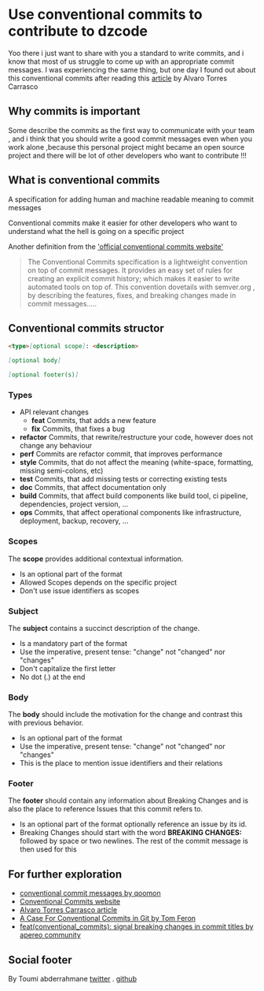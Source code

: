 # Use  conventional commits to contribute to dzcode

Yoo there i just want  to share with you a standard to write commits, and i know that most of us struggle to come up with an appropriate commit messages.
I was experiencing the same thing, but one day I found out about this conventional commits after reading this [article](https://dev.to/alvarotorresc/conventional-commits-1an9) by Alvaro Torres Carrasco

## Why commits is important

Some describe the commits as the first way to communicate with your team , and i think that you should write a  good commit messages even when you work alone ,because this  personal project might became an open source project and there will be  lot of other developers who want to contribute !!!

## What is conventional commits

A specification for adding human and machine readable meaning to commit messages

Conventional commits make it easier for other developers who want to understand what the hell is going on a specific project

Another definition from the ['official conventional commits website'](https://www.conventionalcommits.org/en/v1.0.0/)
> The Conventional Commits specification is a lightweight convention on top of commit messages. It provides an easy set of rules for creating an explicit commit history; which makes it easier to write automated tools on top of. This convention dovetails with semver.org , by describing the features, fixes, and breaking changes made in commit messages.....

## Conventional commits structor

~~~markdown
<type>[optional scope]: <description>

[optional body]

[optional footer(s)]
~~~

### Types
* API relevant changes
    * __feat__ Commits, that adds a new feature
    * __fix__ Commits, that fixes a bug
* __refactor__ Commits, that rewrite/restructure your code, however does not change any behaviour
* __perf__ Commits are refactor commit, that improves performance
* __style__ Commits, that do not affect the meaning (white-space, formatting, missing semi-colons, etc)
* __test__ Commits, that add missing tests or correcting existing tests
* __doc__ Commits, that affect documentation only
* __build__ Commits, that affect build components like build tool, ci pipeline, dependencies, project version, ...
* __ops__ Commits, that affect operational components like infrastructure, deployment, backup, recovery, ...

### Scopes

The __scope__ provides additional contextual information.

* Is an optional part of the format
* Allowed Scopes depends on the specific project
* Don't use issue identifiers as scopes

### Subject

The __subject__ contains a succinct description of the change.

* Is a mandatory part of the format
* Use the imperative, present tense: "change" not "changed" nor "changes"
* Don't capitalize the first letter
* No dot (.) at the end

### Body

The __body__ should include the motivation for the change and contrast this with previous behavior.

* Is an optional part of the format
* Use the imperative, present tense: "change" not "changed" nor "changes"
* This is the place to mention issue identifiers and their relations

### Footer

The __footer__ should contain any information about Breaking Changes and is also the place to reference Issues that this commit refers to.

* Is an optional part of the format
optionally reference an issue by its id.
* Breaking Changes should start with the word __BREAKING CHANGES:__ followed by space or two newlines. The rest of the commit message is then used for this

## For further exploration 

* [conventional commit messages by
qoomon](https://gist.github.com/qoomon/5dfcdf8eec66a051ecd85625518cfd13)
* [Conventional Commits website ](https://www.conventionalcommits.org/en/v1.0.0/)
* [Alvaro Torres Carrasco article](https://dev.to/alvarotorresc/conventional-commits-1an9)
* [A Case For Conventional Commits in Git by Tom Feron](https://medium.com/better-programming/a-case-for-conventional-commits-in-git-d70c65245009
)
* [feat(conventional_commits): signal breaking changes in commit titles by apereo community](https://apereo.github.io/2018/07/07/indicate-breaks-in-conventional-commit-titles/)
## Social footer

By Toumi abderrahmane [twitter](https://twitter.com/Abderrahmaneend) .  [github](https://github.com/abderrahmaneMustapha)
